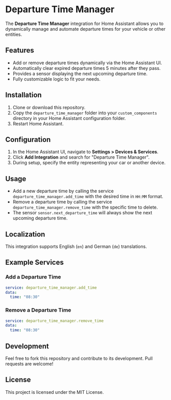 # Departure Time Manager

The **Departure Time Manager** integration for Home Assistant allows you to dynamically manage and automate departure times for your vehicle or other entities.

## Features
- Add or remove departure times dynamically via the Home Assistant UI.
- Automatically clear expired departure times 5 minutes after they pass.
- Provides a sensor displaying the next upcoming departure time.
- Fully customizable logic to fit your needs.

## Installation

1. Clone or download this repository.
2. Copy the `departure_time_manager` folder into your `custom_components` directory in your Home Assistant configuration folder.
3. Restart Home Assistant.

## Configuration

1. In the Home Assistant UI, navigate to **Settings > Devices & Services**.
2. Click **Add Integration** and search for "Departure Time Manager".
3. During setup, specify the entity representing your car or another device.

## Usage

- Add a new departure time by calling the service `departure_time_manager.add_time` with the desired time in `HH:MM` format.
- Remove a departure time by calling the service `departure_time_manager.remove_time` with the specific time to delete.
- The sensor `sensor.next_departure_time` will always show the next upcoming departure time.

## Localization

This integration supports English (`en`) and German (`de`) translations.

## Example Services

### Add a Departure Time

```yaml
service: departure_time_manager.add_time
data:
  time: "08:30"
```

### Remove a Departure Time

```yaml
service: departure_time_manager.remove_time
data:
  time: "08:30"
```

## Development

Feel free to fork this repository and contribute to its development. Pull requests are welcome!

## License

This project is licensed under the MIT License.

